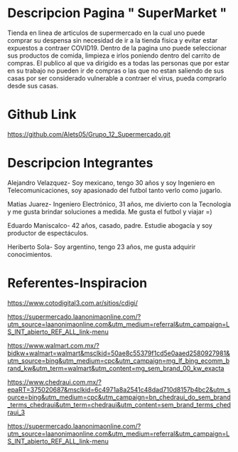 
# Descripcion Pagina  " SuperMarket " 


Tienda en linea de articulos de supermercado en la cual uno puede comprar su despensa sin necesidad de ir a la tienda fisica y evitar estar expuestos a contraer COVID19. Dentro de la pagina uno puede seleccionar sus productos de comida, limpieza e irlos poniendo dentro del carrito de compras.
El publico al que va dirigido es a todas las personas que por estar en su trabajo no pueden ir de compras o las que no estan saliendo de sus casas por ser considerado vulnerable a contraer el virus, pueda comprarlo desde sus casas.

# Github Link

https://github.com/Alets05/Grupo_12_Supermercado.git


# Descripcion Integrantes

Alejandro Velazquez- Soy mexicano, tengo 30 años y soy Ingeniero en Telecomunicaciones, soy apasionado del futbol tanto verlo como jugarlo.

Matias Juarez- Ingeniero Electrónico, 31 años, me divierto con la Tecnologia y me gusta brindar soluciones a medida. Me gusta el futbol y viajar =)

Eduardo Maniscalco- 42 años, casado, padre. Estudie abogacía y soy productor de espectáculos.

Heriberto Sola- Soy argentino, tengo 23 años, me gusta adquirir conocimientos.


# Referentes-Inspiracion

https://www.cotodigital3.com.ar/sitios/cdigi/

https://supermercado.laanonimaonline.com/?utm_source=laanonimaonline.com&utm_medium=referral&utm_campaign=LS_INT_abierto_REF_ALL_link-menu

https://www.walmart.com.mx/?bidkw+walmart=walmart&msclkid=50ae8c55379f1cd5e0aaed2580927981&utm_source=bing&utm_medium=cpc&utm_campaign=mg_lf_bing_ecomm_brand_kw&utm_term=walmart&utm_content=mg_sem_brand_00_kw_exacta

https://www.chedraui.com.mx/?epaRT=375020687&msclkid=6c4971a8a2541c48dad710d8157b4bc2&utm_source=bing&utm_medium=cpc&utm_campaign=bn_chedraui_do_sem_brand_terms_chedraui&utm_term=chedraui&utm_content=sem_brand_terms_chedraui_3

https://supermercado.laanonimaonline.com/?utm_source=laanonimaonline.com&utm_medium=referral&utm_campaign=LS_INT_abierto_REF_ALL_link-menu
